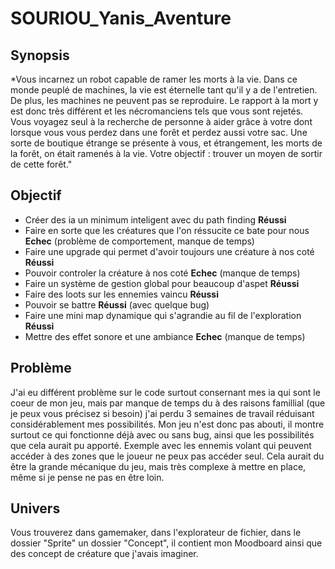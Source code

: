 # SOURIOU_Yanis_Aventure

## Synopsis

*Vous incarnez un robot capable de ramer les morts à la vie. Dans ce monde peuplé de machines, la vie est éternelle tant qu'il y a de l'entretien. De plus, les machines ne peuvent pas se reproduire. Le rapport à la mort y est donc très différent et les nécromanciens tels que vous sont rejetés. Vous voyagez seul à la recherche de personne à aider grâce à votre dont lorsque vous vous perdez dans une forêt et perdez aussi votre sac. Une sorte de boutique étrange se présente à vous, et étrangement, les morts de la forêt, on était ramenés à la vie. Votre objectif : trouver un moyen de sortir de cette forêt."

## Objectif

- Créer des ia un minimum inteligent avec du path finding **Réussi**
- Faire en sorte que les créatures que l'on réssucite ce bate pour nous **Echec** (problème de comportement, manque de temps)
- Faire une upgrade qui permet d'avoir toujours une créature à nos coté **Réussi**
- Pouvoir controler la créature à nos coté **Echec** (manque de temps)
- Faire un système de gestion global pour beaucoup d'aspet **Réussi**
- Faire des loots sur les ennemies vaincu **Réussi**
- Pouvoir se battre **Réussi** (avec quelque bug)
- Faire une mini map dynamique qui s'agrandie au fil de l'exploration **Réussi**
- Mettre des effet sonore et une ambiance **Echec** (manque de temps)

## Problème

J'ai eu différent problème sur le code surtout consernant mes ia qui sont le coeur de mon jeu, mais par manque de temps du à des raisons famillial (que je peux vous précisez si besoin) j'ai perdu 3 semaines de travail réduisant considérablement mes possibilités. Mon jeu n'est donc pas abouti, il montre surtout ce qui fonctionne déjà avec ou sans bug, ainsi que les possibilités que cela aurait pu apporté. Exemple avec les ennemis volant qui peuvent accéder à des zones que le joueur ne peux pas accéder seul. Cela aurait du être la grande mécanique du jeu, mais très complexe à mettre en place, même si je pense ne pas en être loin.

## Univers

Vous trouverez dans gamemaker, dans l'explorateur de fichier, dans le dossier "Sprite" un dossier "Concept", il contient mon Moodboard ainsi que des concept de créature que j'avais imaginer.
